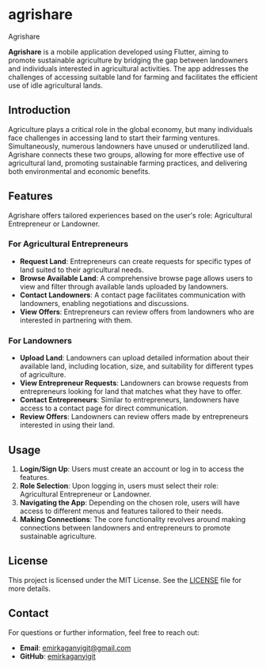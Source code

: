 # agrishare
Agrishare

**Agrishare** is a mobile application developed using Flutter, aiming to promote sustainable agriculture by bridging the gap between landowners and individuals interested in agricultural activities. The app addresses the challenges of accessing suitable land for farming and facilitates the efficient use of idle agricultural lands.

## Introduction

Agriculture plays a critical role in the global economy, but many individuals face challenges in accessing land to start their farming ventures. Simultaneously, numerous landowners have unused or underutilized land. Agrishare connects these two groups, allowing for more effective use of agricultural land, promoting sustainable farming practices, and delivering both environmental and economic benefits.

## Features

Agrishare offers tailored experiences based on the user's role: Agricultural Entrepreneur or Landowner.

### For Agricultural Entrepreneurs

- **Request Land**: Entrepreneurs can create requests for specific types of land suited to their agricultural needs.
- **Browse Available Land**: A comprehensive browse page allows users to view and filter through available lands uploaded by landowners.
- **Contact Landowners**: A contact page facilitates communication with landowners, enabling negotiations and discussions.
- **View Offers**: Entrepreneurs can review offers from landowners who are interested in partnering with them.

### For Landowners

- **Upload Land**: Landowners can upload detailed information about their available land, including location, size, and suitability for different types of agriculture.
- **View Entrepreneur Requests**: Landowners can browse requests from entrepreneurs looking for land that matches what they have to offer.
- **Contact Entrepreneurs**: Similar to entrepreneurs, landowners have access to a contact page for direct communication.
- **Review Offers**: Landowners can review offers made by entrepreneurs interested in using their land.


## Usage

1. **Login/Sign Up**: Users must create an account or log in to access the features.
2. **Role Selection**: Upon logging in, users must select their role: Agricultural Entrepreneur or Landowner.
3. **Navigating the App**: Depending on the chosen role, users will have access to different menus and features tailored to their needs.
4. **Making Connections**: The core functionality revolves around making connections between landowners and entrepreneurs to promote sustainable agriculture.


## License

This project is licensed under the MIT License. See the [LICENSE](LICENSE) file for more details.

## Contact

For questions or further information, feel free to reach out:

- **Email**: [emirkaganyigit@gmail.com](mailto:emirkaganyigit@gmail.com)
- **GitHub**: [emirkaganyigit](https://github.com/emirkaganyigit)

